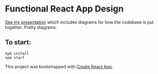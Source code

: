 # Functional React App Design

[See my presentation](https://slides.com/adamterlson/thinking-functionally-in-react) which includes diagrams for how the codebase is put together.  Pretty diagrams.

## To start:
```
npm install
npm start
```

This project was bootstrapped with [Create React App](https://github.com/facebookincubator/create-react-app).

